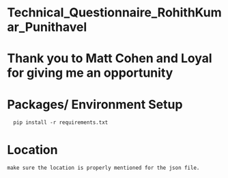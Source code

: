 # Technical_Questionnaire_RohithKumar_Punithavel

# Thank you to Matt Cohen and Loyal for giving me an opportunity

# Packages/ Environment Setup
    
      pip install -r requirements.txt

# Location

    make sure the location is properly mentioned for the json file.

